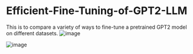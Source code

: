 # Efficient-Fine-Tuning-of-GPT2-LLM
This is to compare a variety of ways to fine-tune a pretrained GPT2 model on different datasets.
![image](https://github.com/yiqiaoc11/Efficient-Fine-Tuning-of-GPT2-LLM/assets/30539007/dc8a9dfc-794d-47c1-8fe1-5cc75ba58cef)

![image](https://github.com/yiqiaoc11/Efficient-Fine-Tuning-of-GPT2-LLM/assets/30539007/46ef618b-8c13-4dad-ad1c-a263ac566387)

